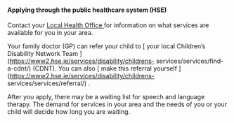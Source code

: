 ####  Applying through the public healthcare system (HSE)

Contact your [ Local Health Office
](http://www.hse.ie/eng/services/list/1/LHO/) for information on what services
are available for you in your area.

Your family doctor (GP) can refer your child to [ your local Children’s
Disability Network Team ](https://www2.hse.ie/services/disability/childrens-
services/services/find-a-cdnt/) (CDNT). You can also [ make this referral
yourself ](https://www2.hse.ie/services/disability/childrens-
services/services/referral/) .

After you apply, there may be a waiting list for speech and language therapy.
The demand for services in your area and the needs of you or your child will
decide how long you are waiting.
